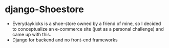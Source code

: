 # django-Shoestore

* Everydaykicks is a shoe-store owned by a friend of mine, so I decided to conceptualize an e-commerce site (just as a personal challenge) and came up with this.
* Django for backend and no front-end frameworks
